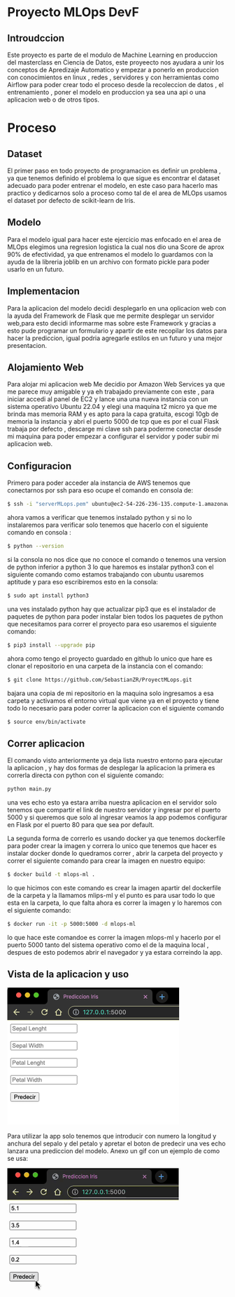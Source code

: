 
# Proyecto MLOps DevF
## Introudccion
Este proyecto es parte de el modulo de Machine Learning en produccion del masterclass en Ciencia de Datos, este proyeecto nos ayudara a unir los conceptos de Apredizaje Automatico y empezar a ponerlo en produccion con conocimientos en linux , redes , servidores y con herramientas como Airflow para poder crear todo el proceso desde la recoleccion de datos , el entrenamiento , poner el modelo en produccion ya sea una api o una aplicacion web o de otros tipos.

# Proceso 
## Dataset
El primer paso en todo proyecto de programacion es definir un problema , ya que tenemos definido el problema lo que sigue es encontrar el dataset adecuado para poder entrenar el modelo, en este caso para hacerlo mas practico y dedicarnos solo a proceso como tal de el area de MLOps usamos el dataset por defecto de scikit-learn de Iris.
## Modelo
Para el modelo igual para hacer este ejercicio mas enfocado en el area de MLOps elegimos una regresion logistica la cual nos dio una Score de aprox 90% de efectividad, ya que entrenamos el modelo lo guardamos con la ayuda de la libreria joblib en un archivo con formato pickle para poder usarlo en un futuro.
## Implementacion
Para la aplicacion del modelo decidi desplegarlo en una oplicacion web con la ayuda del Framework de Flask que me permite desplegar un servidor web,para esto decidi informarme mas sobre este Framework y gracias a esto pude programar un formulario y apartir de este recopilar los datos para hacer la prediccion, igual podria agregarle estilos en un futuro y una mejor presentacion.
## Alojamiento Web
Para alojar mi aplicacion web Me decidio por Amazon Web Services ya que me parece muy amigable y ya eh trabajado previamente con este , para iniciar accedi al panel de EC2 y lance una una nueva instancia con un sistema operativo Ubuntu 22.04 y elegi una maquina t2 micro ya que me brinda mas memoria RAM y es apto para la capa gratuita, escogi 10gb de memoria la instancia y abri el puerto 5000 de tcp que es por el cual Flask trabaja por defecto , descarge mi clave ssh para poderme conectar desde mi maquina para poder empezar a configurar el servidor y poder subir mi aplicacion web.
## Configuracion
Primero para poder acceder ala instancia de AWS tenemos que conectarnos por ssh para eso ocupe el comando en consola de:
```bash
$ ssh -i "serverMLops.pem" ubuntu@ec2-54-226-236-135.compute-1.amazonaws.com
```
ahora vamos a verificar que tenemos instalado python y si no lo instalaremos para verificar solo tenemos que hacerlo con el siguiente comando en consola :
```bash
$ python --version
```
si la consola no nos dice que no conoce el comando o tenemos una version de python inferior a python 3 lo que haremos es instalar python3 con el siguiente comando como estamos trabajando con ubuntu usaremos aptitude y para eso escribiremos esto en la consola:
```bash 
$ sudo apt install python3
```
una ves instalado python hay que actualizar pip3 que es el instalador de paquetes de python
para poder instalar bien todos los paquetes de python que necesitamos para correr el proyecto para eso usaremos el siguiente comando:
```bash
$ pip3 install --upgrade pip
```
ahora como tengo el proyecto guardado en github lo unico que hare es clonar el repositorio en una carpeta de la instancia con el comando:
```bash
$ git clone https://github.com/SebastianZR/ProyectMLops.git
```
bajara una copia de mi repositorio en la maquina solo ingresamos a esa carpeta y activamos el entorno virtual que viene ya en el proyecto y tiene todo lo necesario para poder correr la aplicacion con el siguiente comando 
```bash
$ source env/bin/activate
```
## Correr aplicacion
El comando visto anteriormente ya deja lista nuestro entorno para ejecutar la aplicacion , y hay dos formas de desplegar la aplicacion la primera es correrla directa con python con el siguiente comando:
```bash
python main.py
```
una ves echo esto ya estara arriba nuestra aplicacion en el servidor solo tenemos que compartir el link de nuestro servidor y ingresar por el puerto 5000 y si queremos que solo al ingresar veamos la app podemos configurar en Flask por el puerto 80 para que sea por default.
  
La segunda forma de correrlo es usando docker ya que tenemos dockerfile para poder crear la imagen y correra lo unico que tenemos que hacer es instalar docker donde lo quedramos correr , abrir la carpeta del proyecto y correr el siguiente comando para crear la imagen en nuestro equipo: 
```bash 
$ docker build -t mlops-ml .
```
lo que hicimos con este comando es crear la imagen apartir del dockerfile de la carpeta y la llamamos mlips-ml y el punto es para usar todo lo que esta en la carpeta, lo que falta ahora es correr la imagen y lo haremos con el siguiente comando:
```bash
$ docker run -it -p 5000:5000 -d mlops-ml
```
lo que hace este comandoe es correr la imagen mlops-ml y hacerlo por el puerto 5000 tanto del sistema operativo como el de la maquina local , despues de esto podemos abrir el navegador y ya estara correindo la app.
## Vista de la aplicacion y uso

![](./images/vista-app.png)   
  
    
Para utilizar la app solo tenemos que introducir con numero la longitud y anchura del sepalo y del petalo y apretar el boton de predecir una ves echo lanzara una prediccion del modelo. Anexo un gif con un ejemplo de como se usa:

![](./images/explicacion.gif)
